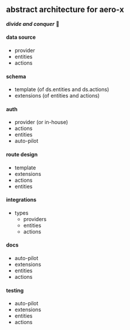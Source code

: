 ## abstract architecture for aero-x

___divide and conquer___ 🚩

#### data source
 - provider
 - entities
 - actions

#### schema  
 - template (of ds.entities and ds.actions)
 - extensions (of entities and actions)

#### auth 
 - provider (or in-house)
 - actions
 - entities
 - auto-pilot

#### route design
 - template
 - extensions
 - actions
 - entities

#### integrations
 - types
    - providers
    - entities
    - actions

#### docs
 - auto-pilot
 - extensions
 - entities
 - actions

#### testing
 - auto-pilot
 - extensions
 - entities
 - actions





